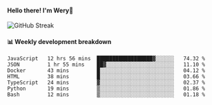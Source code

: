 #### Hello there! I'm Wery👋


![GitHub Streak](https://github-readme-streak-stats.herokuapp.com/?user=weryzebra-yue&theme=swift&hide_border=false&include_all_commits=true)



#### 📊 Weekly development breakdown
<!--START_SECTION:waka-->

```text
JavaScript   12 hrs 56 mins  ██████████████████▓░░░░░░   74.32 %
JSON         1 hr 55 mins    ██▓░░░░░░░░░░░░░░░░░░░░░░   11.10 %
Docker       43 mins         █░░░░░░░░░░░░░░░░░░░░░░░░   04.12 %
HTML         38 mins         █░░░░░░░░░░░░░░░░░░░░░░░░   03.66 %
TypeScript   24 mins         ▓░░░░░░░░░░░░░░░░░░░░░░░░   02.37 %
Python       19 mins         ▒░░░░░░░░░░░░░░░░░░░░░░░░   01.86 %
Bash         12 mins         ▒░░░░░░░░░░░░░░░░░░░░░░░░   01.18 %
```

<!--END_SECTION:waka-->
